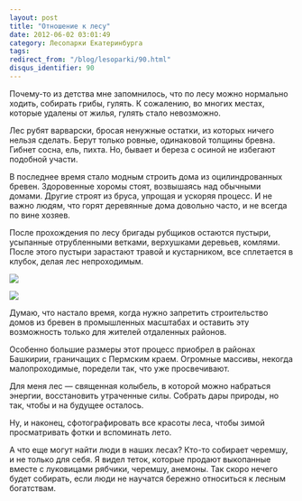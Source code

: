 ```yaml
---
layout: post
title: "Отношение к лесу"
date: 2012-06-02 03:01:49
category: Лесопарки Екатеринбурга
tags:
redirect_from: "/blog/lesoparki/90.html"
disqus_identifier: 90
---
```

Почему-то из детства мне запомнилось, что по лесу можно нормально
ходить, собирать грибы, гулять. К сожалению, во многих местах, которые
удалены от жилья, гулять стало невозможно.

Лес рубят варварски, бросая ненужные остатки, из которых ничего нельзя
сделать. Берут только ровные, одинаковой толщины бревна. Гибнет сосна,
ель, пихта. Но, бывает и береза с осиной не избегают подобной участи.

В последнее время стало модным строить дома из оцилиндрованных бревен.
Здоровенные хоромы стоят, возвышаясь над обычными домами. Другие строят
из бруса, упрощая и ускоряя процесс. И не важно людям, что горят
деревянные дома довольно часто, и не всегда по вине хозяев.

После прохождения по лесу бригады рубщиков остаются пустыри, усыпанные
отрубленными ветками, верхушками деревьев, комлями. После этого пустыри
зарастают травой и кустарником, все сплетается в клубок, делая лес
непроходимым.

![](http://fishingguru.ru/uploads/images/00/00/01/2012/06/01/ebc914.jpg)

![](http://fishingguru.ru/uploads/images/00/00/01/2012/06/01/726e56.jpg)

Думаю, что настало время, когда нужно запретить строительство домов из
бревен в промышленных масштабах и оставить эту возможность только для
жителей отдаленных районов.

Особенно большие размеры этот процесс приобрел в районах Башкирии,
граничащих с Пермским краем. Огромные массивы, некогда малопроходимые,
поредели так, что уже просвечивают.

Для меня лес — священная колыбель, в которой можно набраться энергии,
восстановить утраченные силы. Собрать дары природы, но так, чтобы и на
будущее осталось.

Ну, и наконец, сфотографировать все красоты леса, чтобы зимой
просматривать фотки и вспоминать лето.

А что еще могут найти люди в наших лесах? Кто-то собирает черемшу, и не
только для себя. Я видел теток, которые продают выкопанные вместе с
луковицами рябчики, черемшу, анемоны. Так скоро нечего будет собирать,
если люди не научатся бережно относиться к лесным богатствам.
